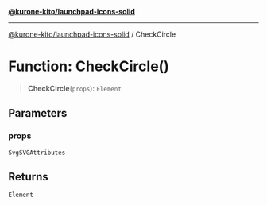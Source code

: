 [**@kurone-kito/launchpad-icons-solid**](../README.md)

***

[@kurone-kito/launchpad-icons-solid](../globals.md) / CheckCircle

# Function: CheckCircle()

> **CheckCircle**(`props`): `Element`

## Parameters

### props

`SvgSVGAttributes`

## Returns

`Element`
